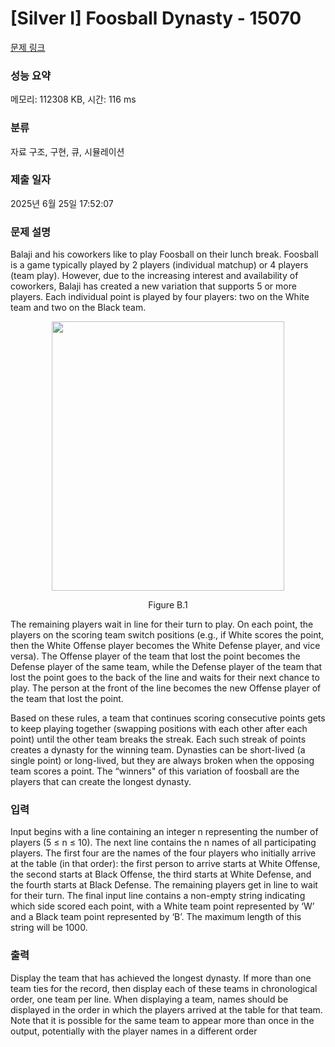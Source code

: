 # [Silver I] Foosball Dynasty - 15070 

[문제 링크](https://www.acmicpc.net/problem/15070) 

### 성능 요약

메모리: 112308 KB, 시간: 116 ms

### 분류

자료 구조, 구현, 큐, 시뮬레이션

### 제출 일자

2025년 6월 25일 17:52:07

### 문제 설명

<p>Balaji and his coworkers like to play Foosball on their lunch break. Foosball is a game typically played by 2 players (individual matchup) or 4 players (team play). However, due to the increasing interest and availability of coworkers, Balaji has created a new variation that supports 5 or more players. Each individual point is played by four players: two on the White team and two on the Black team.</p>

<p style="text-align:center"><img alt="" src="https://onlinejudgeimages.s3-ap-northeast-1.amazonaws.com/problem/15070/1.png" style="height:431px; width:372px"></p>

<p style="text-align:center">Figure B.1</p>

<p>The remaining players wait in line for their turn to play. On each point, the players on the scoring team switch positions (e.g., if White scores the point, then the White Offense player becomes the White Defense player, and vice versa). The Offense player of the team that lost the point becomes the Defense player of the same team, while the Defense player of the team that lost the point goes to the back of the line and waits for their next chance to play. The person at the front of the line becomes the new Offense player of the team that lost the point.</p>

<p>Based on these rules, a team that continues scoring consecutive points gets to keep playing together (swapping positions with each other after each point) until the other team breaks the streak. Each such streak of points creates a dynasty for the winning team. Dynasties can be short-lived (a single point) or long-lived, but they are always broken when the opposing team scores a point. The “winners" of this variation of foosball are the players that can create the longest dynasty.</p>

### 입력 

 <p>Input begins with a line containing an integer n representing the number of players (5 ≤ n ≤ 10). The next line contains the n names of all participating players. The first four are the names of the four players who initially arrive at the table (in that order): the first person to arrive starts at White Offense, the second starts at Black Offense, the third starts at White Defense, and the fourth starts at Black Defense. The remaining players get in line to wait for their turn. The final input line contains a non-empty string indicating which side scored each point, with a White team point represented by ‘W’ and a Black team point represented by ‘B’. The maximum length of this string will be 1000.</p>

### 출력 

 <p>Display the team that has achieved the longest dynasty. If more than one team ties for the record, then display each of these teams in chronological order, one team per line. When displaying a team, names should be displayed in the order in which the players arrived at the table for that team. Note that it is possible for the same team to appear more than once in the output, potentially with the player names in a different order</p>

